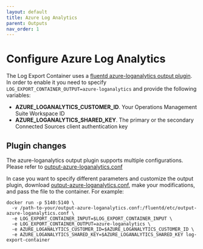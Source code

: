 ```yaml
---
layout: default
title: Azure Log Analytics
parent: Outputs
nav_order: 1
---
```

# Configure Azure Log Analytics

The Log Export Container uses a [fluentd azure-loganalytics output plugin](https://github.com/yokawasa/fluent-plugin-azure-loganalytics). In order to enable it you need to specify `LOG_EXPORT_CONTAINER_OUTPUT=azure-loganalytics` and provide the following variables:
* **AZURE_LOGANALYTICS_CUSTOMER_ID**.  Your Operations Management Suite Workspace ID
* **AZURE_LOGANALYTICS_SHARED_KEY**. The primary or the secondary Connected Sources client authentication key

## Plugin changes

The azure-loganalytics output plugin supports multiple configurations. Please refer to [output-azure-loganalytics.conf](../../fluentd/etc/output-azure-loganalytics.conf)

In case you want to specify different parameters and customize the output plugin, download [output-azure-loganalytics.conf](../../fluentd/etc/output-azure-loganalytics.conf), make your modifications, and pass the file to the container. For example:
```
docker run -p 5140:5140 \
  -v /path-to-your/output-azure-loganalytics.conf:/fluentd/etc/output-azure-loganalytics.conf \
  -e LOG_EXPORT_CONTAINER_INPUT=$LOG_EXPORT_CONTAINER_INPUT \
  -e LOG_EXPORT_CONTAINER_OUTPUT=azure-loganalytics \
  -e AZURE_LOGANALYTICS_CUSTOMER_ID=$AZURE_LOGANALYTICS_CUSTOMER_ID \
  -e AZURE_LOGANALYTICS_SHARED_KEY=$AZURE_LOGANALYTICS_SHARED_KEY log-export-container 
```

